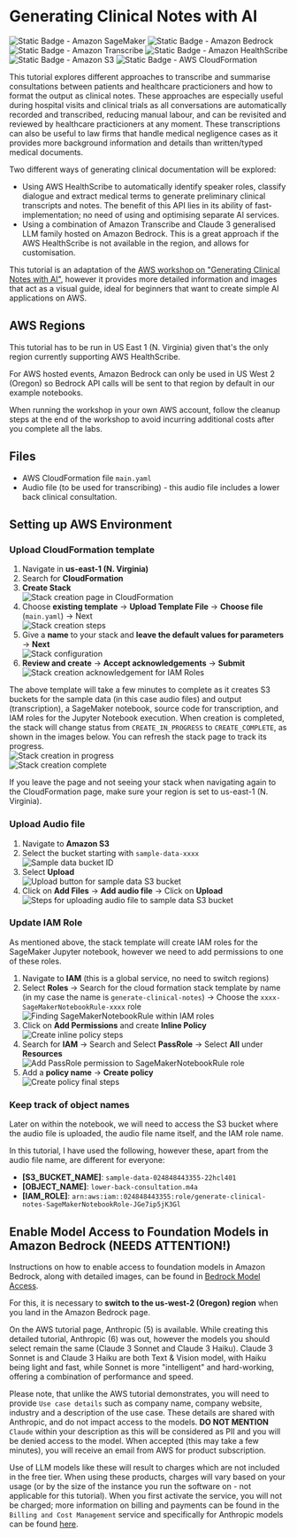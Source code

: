 # Generating Clinical Notes with AI

![Static Badge - Amazon SageMaker](https://img.shields.io/badge/Amazon_SageMaker-44aa93?style=flat)
![Static Badge - Amazon Bedrock](https://img.shields.io/badge/Amazon_Bedrock-44aa93?style=flat)
![Static Badge - Amazon Transcribe](https://img.shields.io/badge/Amazon_Transcribe-44aa93?style=flat)
![Static Badge - Amazon HealthScribe](https://img.shields.io/badge/AWS_HealthScribe-44aa93?style=flat)
![Static Badge - Amazon S3](https://img.shields.io/badge/Amazon_S3-67aa3b?style=flat)
![Static Badge - AWS CloudFormation](https://img.shields.io/badge/AWS_CloudFormation-f54683?style=flat)

This tutorial explores different approaches to transcribe and summarise consultations between patients and healthcare practicioners and how to format the output as clinical notes. These approaches are especially useful during hospital visits and clinical trials as all conversations are automatically recorded and transcribed, reducing manual labour, and can be revisited and reviewed by healthcare practicioners at any moment. These transcriptions can also be useful to law firms that handle medical negligence cases as it provides more background information and details than written/typed medical documents.

Two different ways of generating clinical documentation will be explored:
- Using AWS HealthScribe to automatically identify speaker roles, classify dialogue and extract medical terms to generate preliminary clinical transcripts and notes. The benefit of this API lies in its ability of fast-implementation; no need of using and optimising separate AI services.
- Using a combination of Amazon Transcribe and Claude 3 generalised LLM family hosted on Amazon Bedrock. This is a great approach if the AWS HealthScribe is not available in the region, and allows for customisation. 

This tutorial is an adaptation of the <a href="https://catalog.us-east-1.prod.workshops.aws/workshops/989c3aad-3f3e-405f-8519-13552cdd98eb/en-US">AWS workshop on "Generating Clinical Notes with AI"</a>, however it provides more detailed information and images that act as a visual guide, ideal for beginners that want to create simple AI applications on AWS.

## AWS Regions
This tutorial has to be run in US East 1 (N. Virginia) given that's the only region currently supporting AWS HealthScribe.

For AWS hosted events, Amazon Bedrock can only be used in US West 2 (Oregon) so Bedrock API calls will be sent to that region by default in our example notebooks.

When running the workshop in your own AWS account, follow the cleanup steps at the end of the workshop to avoid incurring additional costs after you complete all the labs.

## Files
- AWS CloudFormation file `main.yaml`
- Audio file (to be used for transcribing) - this audio file includes a lower back clinical consultation.

## Setting up AWS Environment
### Upload CloudFormation template
1. Navigate in **us-east-1 (N. Virginia)**
2. Search for **CloudFormation**
3. **Create Stack** <br> ![Stack creation page in CloudFormation](images/image.png)
4. Choose **existing template** &rarr; **Upload Template File** &rarr; **Choose file** (`main.yaml`) &rarr; Next<br>![Stack creation steps](images/image-1.png)
5. Give a **name** to your stack and **leave the default values for parameters** &rarr; **Next** <br> ![Stack configuration](images/image-2.png)
6. **Review and create** &rarr; **Accept acknowledgements** &rarr; **Submit** <br> ![Stack creation acknowledgement for IAM Roles](images/image-3.png)
   
The above template will take a few minutes to complete as it creates S3 buckets for the sample data (in this case audio files) and output (transcription), a SageMaker notebook, source code for transcription, and IAM roles for the Jupyter Notebook execution. When creation is completed, the stack will change status from `CREATE_IN_PROGRESS` to `CREATE_COMPLETE`, as shown in the images below. You can refresh the stack page to track its progress. <br>
![Stack creation in progress](images/image-4.png)<br>
![Stack creation complete](images/image-6.png)

If you leave the page and not seeing your stack when navigating again to the CloudFormation page, make sure your region is set to us-east-1 (N. Virginia).

### Upload Audio file
1. Navigate to **Amazon S3**
2. Select the bucket starting with `sample-data-xxxx` <br> ![Sample data bucket ID](images/image-5.png)
3. Select **Upload** <br> ![Upload button for sample data S3 bucket](images/image-7.png)
4. Click on **Add Files** &rarr; **Add audio file** &rarr; Click on **Upload** <br> ![Steps for uploading audio file to sample data S3 bucket](images/image-8.png)

### Update IAM Role
As mentioned above, the stack template will create IAM roles for the SageMaker Jupyter notebook, however we need to add permissions to one of these roles.

1. Navigate to **IAM** (this is a global service, no need to switch regions)
2. Select **Roles** &rarr; Search for the cloud formation stack template by name (in my case the name is `generate-clinical-notes`) &rarr; Choose the `xxxx-SageMakerNotebookRule-xxxx` role <br> ![Finding SageMakerNotebookRule within IAM roles](images/image-9.png)
3. Click on **Add Permissions** and create **Inline Policy** <br>![Create inline policy steps](images/image-10.png)
4. Search for **IAM** &rarr; Search and Select **PassRole** &rarr; Select **All** under **Resources** <br> ![Add PassRole permission to SageMakerNotebookRule role](images/image-11.png)
5. Add a **policy name** &rarr; **Create policy** <br> ![Create policy final steps](images/image-12.png)

### Keep track of object names
Later on within the notebook, we will need to access the S3 bucket where the audio file is uploaded, the audio file name itself, and the IAM role name.

In this tutorial, I have used the following, however these, apart from the audio file name, are different for everyone:
- **\[S3_BUCKET_NAME\]**: `sample-data-024848443355-22hcl401`
- **\[OBJECT_NAME\]**: `lower-back-consultation.m4a`
- **\[IAM_ROLE\]**: `arn:aws:iam::024848443355:role/generate-clinical-notes-SageMakerNotebookRole-JGe7ip5jK3Gl`

## Enable Model Access to Foundation Models in Amazon Bedrock (NEEDS ATTENTION!)
Instructions on how to enable access to foundation models in Amazon Bedrock, along with detailed images, can be found in <a href="https://catalog.us-east-1.prod.workshops.aws/workshops/989c3aad-3f3e-405f-8519-13552cdd98eb/en-US/getting-started/bedrock-setup">Bedrock Model Access</a>.

For this, it is necessary to **switch to the us-west-2 (Oregon) region** when you land in the Amazon Bedrock page.

On the AWS tutorial page, Anthropic (5) is available. While creating this detailed tutorial, Anthropic (6) was out, however the models you should select remain the same (Claude 3 Sonnet and Claude 3 Haiku). Claude 3 Sonnet is and Claude 3 Haiku are both Text & Vision model, with Haiku being light and fast, while Sonnet is more "intelligent" and hard-working, offering a combination of performance and speed. 

Please note, that unlike the AWS tutorial demonstrates, you will need to provide `Use case details` such as company name, company website, industry and a description of the use case. These details are shared with Anthropic, and do not impact access to the models. **DO NOT MENTION** `Claude` within your description as this will be considered as PII and you will be denied access to the model. When accepted (this may take a few minutes), you will receive an email from AWS for product subscription.

Use of LLM models like these will result to charges which are not included in the free tier. When using these products, charges will vary based on your usage (or by the size of the instance you run the software on - not applicable for this tutorial). When you first activate the service, you will not be charged; more information on billing and payments can be found in the `Billing and Cost Management` service and specifically for Anthropic models can be found <a href="https://p6li1chk.r.us-east-1.awstrack.me/L0/https:%2F%2Faws.amazon.com%2Fmarketplace%2Fpp%2Fref=bill_eml_2%3Fsku=9gpietg9oyw4g370igogh95co/1/0100019139259f59-f2f62213-d36f-43a9-b523-e4b8e5f14bb1-000000/k0aY1OKY5x9vEuH0fZ4gw2hJK5o=386">here</a>. 

